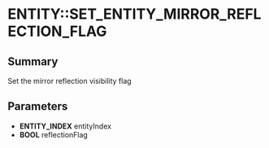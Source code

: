 # ENTITY::SET_ENTITY_MIRROR_REFLECTION_FLAG

## Summary
Set the mirror reflection visibility flag

## Parameters
* **ENTITY_INDEX** entityIndex
* **BOOL** reflectionFlag